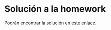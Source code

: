 # Solución a la homework

Podrán encontrar la solución en [este enlace](#https://github.com/JuanMartinRivas/RepositorioHenry).